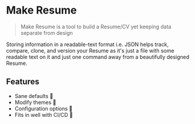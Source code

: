 # Make Resume

> Make Resume is a tool to build a Resume/CV yet keeping data separate from design

Storing information in a readable-text format i.e. JSON helps track, compare, clone, and version your Resume as it's just a file with some readable text on it and just one command away from a beautifully designed Resume.

## Features

- Sane defaults 🌟
- Modify themes 🌟
- Configuration options 🌟
- Fits in well with CI/CD 🌟
